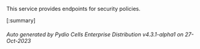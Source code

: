 






This service provides endpoints for security policies.

[:summary]

###### Auto generated by Pydio Cells Enterprise Distribution v4.3.1-alpha1 on 27-Oct-2023
